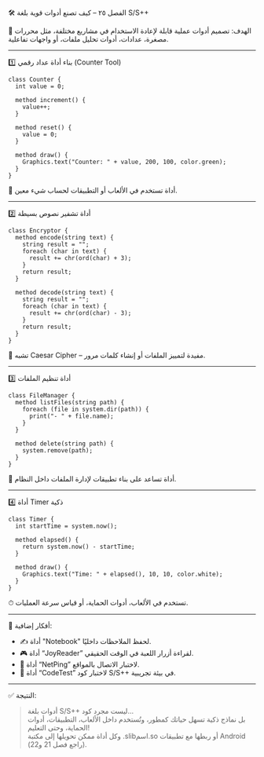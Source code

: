 
🛠️ الفصل ٢٥ – كيف تصنع أدوات قوية بلغة S/S++

🎯 الهدف:
تصميم أدوات عملية قابلة لإعادة الاستخدام في مشاريع مختلفة، مثل محررات مصغرة، عدادات، أدوات تحليل ملفات، أو واجهات تفاعلية.

---

1️⃣ بناء أداة عداد رقمي (Counter Tool)

```spp
class Counter {
  int value = 0;

  method increment() {
    value++;
  }

  method reset() {
    value = 0;
  }

  method draw() {
    Graphics.text("Counter: " + value, 200, 100, color.green);
  }
}
```

🔁 أداة تستخدم في الألعاب أو التطبيقات لحساب شيء معين.

---

2️⃣ أداة تشفير نصوص بسيطة

```spp
class Encryptor {
  method encode(string text) {
    string result = "";
    foreach (char in text) {
      result += chr(ord(char) + 3);
    }
    return result;
  }

  method decode(string text) {
    string result = "";
    foreach (char in text) {
      result += chr(ord(char) - 3);
    }
    return result;
  }
}
```

🔐 تشبه Caesar Cipher – مفيدة لتمييز الملفات أو إنشاء كلمات مرور.

---

3️⃣ أداة تنظيم الملفات

```spp
class FileManager {
  method listFiles(string path) {
    foreach (file in system.dir(path)) {
      print("- " + file.name);
    }
  }

  method delete(string path) {
    system.remove(path);
  }
}
```

📂 أداة تساعد على بناء تطبيقات لإدارة الملفات داخل النظام.

---

4️⃣ أداة Timer ذكية

```spp
class Timer {
  int startTime = system.now();

  method elapsed() {
    return system.now() - startTime;
  }

  method draw() {
    Graphics.text("Time: " + elapsed(), 10, 10, color.white);
  }
}
```

⏱ تستخدم في الألعاب، أدوات الحماية، أو قياس سرعة العمليات.

---

🔮 أفكار إضافية:

- ✍️ أداة "Notebook" لحفظ الملاحظات داخليًا.
- 🎮 أداة “JoyReader” لقراءة أزرار اللعبة في الوقت الحقيقي.
- 📡 أداة “NetPing” لاختبار الاتصال بالمواقع.
- 🧪 أداة “CodeTest” لاختبار كود S/S++ في بيئة تجريبية.

---

✅ النتيجة:

> أدوات بلغة S/S++ ليست مجرد كود...  
> بل نماذج ذكية تسهل حياتك كمطور، وتُستخدم داخل الألعاب، التطبيقات، أدوات الحماية، وحتى التعليم!  
> وكل أداة ممكن تحويلها إلى مكتبة .slibاسم.so أو ربطها مع تطبيقات Android (راجع فصل 21 و22).
